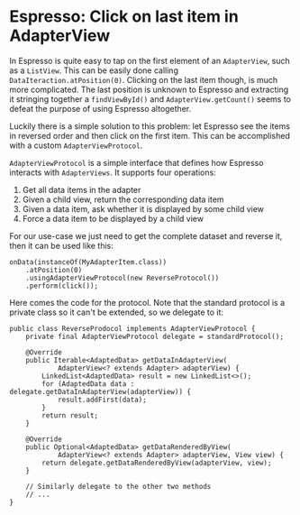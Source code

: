 Espresso: Click on last item in AdapterView
===========================================

In Espresso is quite easy to tap on the first element of an `AdapterView`, such
as a `ListView`. This can be easily done calling `DataIteraction.atPosition(0)`. 
Clicking on the last item though, is much more complicated. The last position is 
unknown to Espresso and extracting it stringing together a `findViewById()` and
`AdapterView.getCount()` seems to defeat the purpose of using Espresso 
altogether.

Luckily there is a simple solution to this problem: let Espresso see the items
in reversed order and then click on the first item. This can be accomplished
with a custom `AdapterViewProtocol`.

`AdapterViewProtocol` is a simple interface that defines how Espresso interacts
with `AdapterViews`. It supports four operations:

1. Get all data items in the adapter
2. Given a child view, return the corresponding data item
3. Given a data item, ask whether it is displayed by some child view
4. Force a data item to be displayed by a child view

For our use-case we just need to get the complete dataset and reverse it, then
it can be used like this:

    onData(instanceOf(MyAdapterItem.class))
        .atPosition(0)                                       
        .usingAdapterViewProtocol(new ReverseProtocol())
        .perform(click());

Here comes the code for the protocol. Note that the standard protocol is a
private class so it can't be extended, so we delegate to it: 

    public class ReverseProdocol implements AdapterViewProtocol {
        private final AdapterViewProtocol delegate = standardProtocol();

        @Override
        public Iterable<AdaptedData> getDataInAdapterView(
                AdapterView<? extends Adapter> adapterView) {
            LinkedList<AdaptedData> result = new LinkedList<>();
            for (AdaptedData data : delegate.getDataInAdapterView(adapterView)) {
                result.addFirst(data);
            }
            return result;
        }

        @Override
        public Optional<AdaptedData> getDataRenderedByView(
                AdapterView<? extends Adapter> adapterView, View view) {
            return delegate.getDataRenderedByView(adapterView, view);
        }

        // Similarly delegate to the other two methods
        // ...
    }
